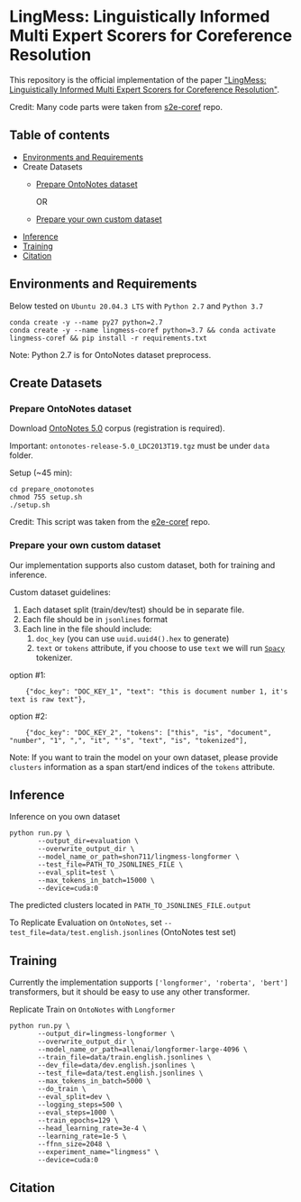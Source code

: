 # LingMess: Linguistically Informed Multi Expert Scorers for Coreference Resolution
This repository is the official implementation of the paper ["LingMess: Linguistically Informed Multi Expert Scorers for Coreference Resolution"](https://arxiv.org/abs/2205.12644).

Credit: Many code parts were taken from [s2e-coref](https://github.com/yuvalkirstain/s2e-coref#requirements) repo.

## Table of contents

- [Environments and Requirements](#environments-and-requirements)
- Create Datasets
   * [Prepare OntoNotes dataset](#prepare-ontonotes-dataset)
   
     OR
  
   * [Prepare your own custom dataset](#prepare-your-own-custom-dataset)
- [Inference](#inference)
- [Training](#training)
- [Citation](#citation)

## Environments and Requirements

Below tested on `Ubuntu 20.04.3 LTS` with `Python 2.7` and `Python 3.7`
```
conda create -y --name py27 python=2.7
conda create -y --name lingmess-coref python=3.7 && conda activate lingmess-coref && pip install -r requirements.txt
```
Note: Python 2.7 is for OntoNotes dataset preprocess. 

## Create Datasets

### Prepare OntoNotes dataset

Download [OntoNotes 5.0](https://catalog.ldc.upenn.edu/LDC2013T19) corpus (registration is required).

Important: `ontonotes-release-5.0_LDC2013T19.tgz` must be under `data` folder.

Setup (~45 min):
```
cd prepare_onotonotes
chmod 755 setup.sh
./setup.sh
``` 
Credit: This script was taken from the [e2e-coref](https://github.com/kentonl/e2e-coref/) repo.

### Prepare your own custom dataset

Our implementation supports also custom dataset, both for training and inference.

Custom dataset guidelines:
1. Each dataset split (train/dev/test) should be in separate file.
2. Each file should be in `jsonlines` format
3. Each line in the file should include:
   1. `doc_key` (you can use `uuid.uuid4().hex` to generate)
   2. `text` or `tokens` attribute, if you choose to use `text` we will run [`Spacy`](https://spacy.io/) tokenizer.

option #1:
```
    {"doc_key": "DOC_KEY_1", "text": "this is document number 1, it's text is raw text"},
```   
option #2:
```
    {"doc_key": "DOC_KEY_2", "tokens": ["this", "is", "document", "number", "1", ",", "it", "'s", "text", "is", "tokenized"],
```

Note: If you want to train the model on your own dataset, please provide `clusters` information as a span start/end indices of the `tokens` attribute.

## Inference

Inference on you own dataset
```
python run.py \
       --output_dir=evaluation \
       --overwrite_output_dir \
       --model_name_or_path=shon711/lingmess-longformer \
       --test_file=PATH_TO_JSONLINES_FILE \
       --eval_split=test \
       --max_tokens_in_batch=15000 \
       --device=cuda:0
```
The predicted clusters located in `PATH_TO_JSONLINES_FILE.output`

To Replicate Evaluation on `OntoNotes`, set `--test_file=data/test.english.jsonlines` (OntoNotes test set)

## Training
Currently the implementation supports `['longformer', 'roberta', 'bert']` transformers, but it should be easy to use any other transformer.

Replicate Train on `OntoNotes` with `Longformer`
```
python run.py \
       --output_dir=lingmess-longformer \
       --overwrite_output_dir \
       --model_name_or_path=allenai/longformer-large-4096 \
       --train_file=data/train.english.jsonlines \
       --dev_file=data/dev.english.jsonlines \
       --test_file=data/test.english.jsonlines \
       --max_tokens_in_batch=5000 \
       --do_train \
       --eval_split=dev \
       --logging_steps=500 \
       --eval_steps=1000 \
       --train_epochs=129 \
       --head_learning_rate=3e-4 \
       --learning_rate=1e-5 \
       --ffnn_size=2048 \
       --experiment_name="lingmess" \
       --device=cuda:0
```

## Citation